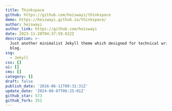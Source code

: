 ```yaml
---
title: Thinkspace
github: https://github.com/heiswayi/thinkspace
demo: https://heiswayi.github.io/thinkspace/
author: heiswayi
author_link: https://github.com/heiswayi
date: 2023-11-28T04:37:59.622Z
description: >-
  Just another minimalist Jekyll theme which designed for technical writing
  blog.
ssg:
  - Jekyll
css: []
ui: []
cms: []
category: []
draft: false
publish_date: '2016-06-11T09:31:31Z'
update_date: '2024-08-07T06:25:01Z'
github_star: 573
github_fork: 351
---
```

